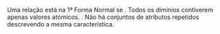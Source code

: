 Uma relação está na 1ª Forma Normal se
. Todos os diminios contiverem apenas valores atómicos.
. Não há conjuntos de atributos repetidos descrevendo a mesma
característica. 
